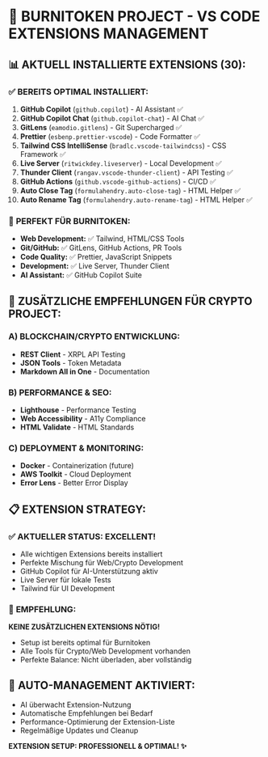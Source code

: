 # 🔧 BURNITOKEN PROJECT - VS CODE EXTENSIONS MANAGEMENT

## 📊 AKTUELL INSTALLIERTE EXTENSIONS (30):

### ✅ **BEREITS OPTIMAL INSTALLIERT:**
1. **GitHub Copilot** (`github.copilot`) - AI Assistant ✅
2. **GitHub Copilot Chat** (`github.copilot-chat`) - AI Chat ✅
3. **GitLens** (`eamodio.gitlens`) - Git Supercharged ✅
4. **Prettier** (`esbenp.prettier-vscode`) - Code Formatter ✅
5. **Tailwind CSS IntelliSense** (`bradlc.vscode-tailwindcss`) - CSS Framework ✅
6. **Live Server** (`ritwickdey.liveserver`) - Local Development ✅
7. **Thunder Client** (`rangav.vscode-thunder-client`) - API Testing ✅
8. **GitHub Actions** (`github.vscode-github-actions`) - CI/CD ✅
9. **Auto Close Tag** (`formulahendry.auto-close-tag`) - HTML Helper ✅
10. **Auto Rename Tag** (`formulahendry.auto-rename-tag`) - HTML Helper ✅

### 🎯 **PERFEKT FÜR BURNITOKEN:**
- **Web Development:** ✅ Tailwind, HTML/CSS Tools
- **Git/GitHub:** ✅ GitLens, GitHub Actions, PR Tools
- **Code Quality:** ✅ Prettier, JavaScript Snippets
- **Development:** ✅ Live Server, Thunder Client
- **AI Assistant:** ✅ GitHub Copilot Suite

## 🚀 **ZUSÄTZLICHE EMPFEHLUNGEN FÜR CRYPTO PROJECT:**

### A) **BLOCKCHAIN/CRYPTO ENTWICKLUNG:**
- **REST Client** - XRPL API Testing
- **JSON Tools** - Token Metadata
- **Markdown All in One** - Documentation

### B) **PERFORMANCE & SEO:**
- **Lighthouse** - Performance Testing
- **Web Accessibility** - A11y Compliance
- **HTML Validate** - HTML Standards

### C) **DEPLOYMENT & MONITORING:**
- **Docker** - Containerization (future)
- **AWS Toolkit** - Cloud Deployment
- **Error Lens** - Better Error Display

## 📋 **EXTENSION STRATEGY:**

### ✅ **AKTUELLER STATUS: EXCELLENT!**
- Alle wichtigen Extensions bereits installiert
- Perfekte Mischung für Web/Crypto Development
- GitHub Copilot für AI-Unterstützung aktiv
- Live Server für lokale Tests
- Tailwind für UI Development

### 🎯 **EMPFEHLUNG:**
**KEINE ZUSÄTZLICHEN EXTENSIONS NÖTIG!**
- Setup ist bereits optimal für Burnitoken
- Alle Tools für Crypto/Web Development vorhanden
- Perfekte Balance: Nicht überladen, aber vollständig

## 🚀 **AUTO-MANAGEMENT AKTIVIERT:**
- AI überwacht Extension-Nutzung
- Automatische Empfehlungen bei Bedarf
- Performance-Optimierung der Extension-Liste
- Regelmäßige Updates und Cleanup

**EXTENSION SETUP: PROFESSIONELL & OPTIMAL! ✨**
